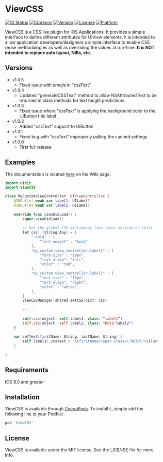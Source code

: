 # ViewCSS

[![CI Status](http://img.shields.io/travis/e2technologies/ViewCSS.svg?style=flat)](https://travis-ci.org/e2technologies/ViewCSS)
[![Codecov](https://codecov.io/gh/e2technologies/ViewCSS/branch/master/graph/badge.svg)](https://codecov.io/gh/e2technologies/ViewCSS)
[![Version](https://img.shields.io/cocoapods/v/ViewCSS.svg?style=flat)](http://cocoapods.org/pods/ViewCSS)
[![License](https://img.shields.io/cocoapods/l/ViewCSS.svg?style=flat)](http://cocoapods.org/pods/ViewCSS)
[![Platform](https://img.shields.io/cocoapods/p/ViewCSS.svg?style=flat)](http://cocoapods.org/pods/ViewCSS)

ViewCSS is a CSS like plugin for iOS Applications.  It provides a simple
interface to define different attributes for UIView elements.  It is intended
to allow application developers/designers a simple interface to enable CSS
reuse methodologies as well as overriding the values at run-time.  **It is NOT
intended to replace auto layout, NIBs, etc.**

## Versions

  - v1.0.5
    - Fixed issue with emojis in "cssText"
  - v1.0.4
    - Updated "generateCSSText" method to allow NSAttributedText to be returned in class methods for text height predictions
  - v1.0.3
    - Fixed issue where "cssText" is applying the background color to the UIButton title label
  - v1.0.2
    - Added "cssText" support to UIButton
  - v1.0.1
    - Fixed bug with "cssText" improperly pulling the cached settings
  - v1.0.0
    - First full release

## Examples

The documentation is located [here](https://github.com/e2technologies/ViewCSS/wiki) on
the Wiki page.

```swift
import UIKit
import ViewCSS

class MyCustomViewController: UIViewController {
    @IBOutlet weak var label1: UILabel?
    @IBOutlet weak var label2: UILabel?
    
    override func viewDidLoad() {
        super.viewDidLoad()
        
        // Set the global CSS dictionary (see later section on this)
        let css: [String:Any] = [
            ".bold" : [
                "font-weight" : "bold"
            ],
            "my_custom_view_controller.label1" : [
                "font-size" : "16px",
                "text-align": "left",
                "color" : "red",
            ],
            "my_custom_view_controller.label2" : [
                "font-size" : "12px",
                "text-align": "right",
                "color" : "white",
            ],
        ]
        ViewCSSManager.shared.setCSS(dict: css)
        
        // ...
        
        self.css(object: self.label1, class: "label1")
        self.css(object: self.label2, class: "bold label2")
    }
    
    var setText(firstName: String, lastName: String) {
        self.label1?.cssText = "\(firstName)<span class=\"bold\">\(lastName)</span>"
    }
    
}
```

## Requirements
IOS 8.0 and greater

## Installation

ViewCSS is available through [CocoaPods](http://cocoapods.org). To install
it, simply add the following line to your Podfile:

```ruby
pod 'ViewCSS'
```

## License

ViewCSS is available under the MIT license. See the LICENSE file for more info.
